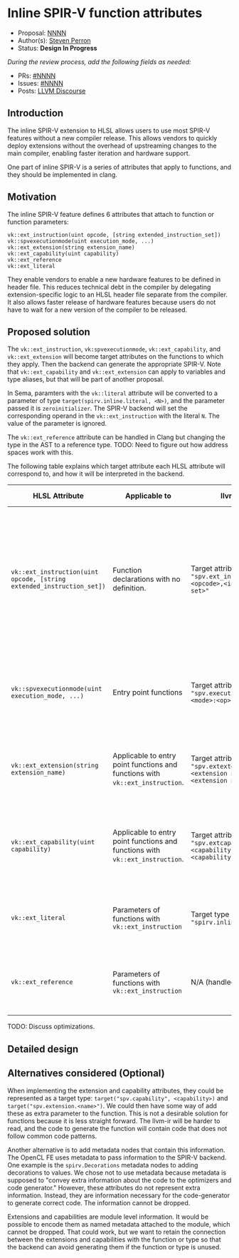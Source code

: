 <!-- {% raw %} -->

# Inline SPIR-V function attributes

*   Proposal: [NNNN](NNNN-inline-spirv-function-attributes.md)
*   Author(s): [Steven Perron](https://github.com/s-perron)
*   Status: **Design In Progress**

*During the review process, add the following fields as needed:*

*   PRs: [#NNNN](https://github.com/llvm/llvm-project/pull/NNNN)
*   Issues: [#NNNN](https://github.com/llvm/llvm-project/issues/NNNN)
*   Posts: [LLVM Discourse](https://discourse.llvm.org/)

## Introduction

The inline SPIR-V extension to HLSL allows users to use most SPIR-V features
without a new compiler release. This allows vendors to quickly deploy extensions
without the overhead of upstreaming changes to the main compiler, enabling
faster iteration and hardware support.

One part of inline SPIR-V is a series of attributes that apply to functions, and
they should be implemented in clang.

## Motivation

The inline SPIR-V feature defines 6 attributes that attach to function or
function parameters:

```hlsl
vk::ext_instruction(uint opcode, [string extended_instruction_set])
vk::spvexecutionmode(uint execution_mode, ...)
vk::ext_extension(string extension_name)
vk::ext_capability(uint capability)
vk::ext_reference
vk::ext_literal
```

They enable vendors to enable a new hardware features to be defined in header
file. This reduces technical debt in the compiler by delegating
extension-specific logic to an HLSL header file separate from the compiler. It
also allows faster release of hardware features because users do not have to
wait for a new version of the compiler to be released.

## Proposed solution

The `vk::ext_instruction`, `vk:spvexecutionmode`, `vk::ext_capability`, and
`vk::ext_extension` will become target attributes on the functions to which they
apply. Then the backend can generate the appropriate SPIR-V. Note that
`vk::ext_capability` and `vk::ext_extension` can apply to variables and type
aliases, but that will be part of another proposal.

In Sema, paramters with the `vk::literal` attribute will be converted to a
parameter of type `target(spirv.inline.literal, <N>)`, and the parameter passed
it is `zeroinitializer`. The SPIR-V backend will set the corresponding operand
in the `vk::ext_instruction` with the literal `N`. The value of the parameter is
ignored.

The `vk::ext_reference` attribute can be handled in Clang but changing the type
in the AST to a reference type. TODO: Need to figure out how address spaces work
with this.

The following table explains which target attribute each HLSL attribute will
correspond to, and how it will be interpreted in the backend.

HLSL Attribute                                                        | Applicable to                                                                 | llvm-ir                                                                       | Attribute Description
--------------------------------------------------------------------- | ----------------------------------------------------------------------------- | ----------------------------------------------------------------------------- | ---------------------
`vk::ext_instruction(uint opcode, [string extended_instruction_set])` | Function declarations with no definition.                                     | Target attribute `"spv.ext_instruction"="<opcode>,<instruction set>"`         | Calls to functions with this attribute are replaced by a single SPIR-V instruction.<br>If `<instruction set>` is the empty string, then it will generate the core SPIR-V instruction with the given opcode.<br>Otherwise, it will create an `OpExtInst` instruction, where the instruction is `<opcode>` in the given instruction set.
`vk::spvexecutionmode(uint execution_mode, ...)`                      | Entry point functions                                                         | Target attribute `"spv.executionmode"="<mode>:<op>..."`                       | For each execution mode, a separate `OpExecuteMode` instruction is generated with the given operands. The operands are interpreted as literal integers.
`vk::ext_extension(string extension_name)`                            | Applicable to entry point functions and functions with `vk::ext_instruction`. | Target attribute `"spv.extextension"="<extension name>,<extension name>,..."` | A separate `OpExtension` instruction is added for each extension name. The extension is added to the list of allowed extensions in the SPIR-V backend.
`vk::ext_capability(uint capability)`                                 | Applicable to entry point functions and functions with `vk::ext_instruction`. | Target attribute `"spv.extcapability"="<capability id>: <capability id>..."`  | A separate `OpCapability` instruction is added for each capability. The capability is added to the list of allowed capabilities in the SPIR-V backend.
`vk::ext_literal`                                                     | Parameters of functions with `vk::ext_instruction`                            | Target type `"spirv.inline.literal"`                                          | The parameter's type becomes the `spirv.inline.literal` target type, and the operand of the target type is the value of the parameter.
`vk::ext_reference`                                                   | Parameters of functions with `vk::ext_instruction`                            | N/A (handled in Clang)                                                        | The parameter's type is modified to a reference type in the Clang AST. (Address space handling needs further investigation.)

TODO: Discuss optimizations.

## Detailed design

## Alternatives considered (Optional)

When implementing the extension and capability attributes, they could be
represented as a target type: `target("spv.capability", <capability>)` and
`target("spv.extension.<name>")`. We could then have some way of add these as
extra parameter to the function. This is not a desirable solution for functions
because it is less straight forward. The llvm-ir will be harder to read, and the
code to generate the function will contain code that does not follow common code
patterns.

Another alternative is to add metadata nodes that contain this information. The
OpenCL FE uses metadata to pass information to the SPIR-V backend. One example
is the `spirv.Decorations` metadata nodes to adding decorations to values. We
chose not to use metadata because metadata is supposed to "convey extra
information about the code to the optimizers and code generator." However, these
attributes do not represent extra information. Instead, they are information
necessary for the code-generator to generate correct code. The information
cannot be dropped.

Extensions and capabilities are module level information. It would be possible
to encode them as named metadata attached to the module, which cannot be
dropped. That could work, but we want to retain the connection between the
extensions and capabilities with the function or type so that the backend can
avoid generating them if the function or type is unused.

<!-- {% endraw %} -->

